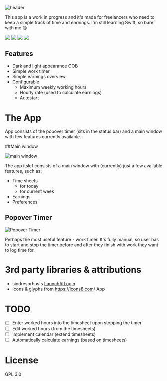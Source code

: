 ![header](https://i.imgur.com/EWlF8V8.png)

This app is a work in progress and it's made for freelancers who need to keep a simple track of time and earnings. I'm still learning Swift, so bare with me :blush:

![](https://img.shields.io/github/issues/dragstor/freelancers-dashboard.svg?style=flat) ![](https://img.shields.io/github/license/dragstor/freelancers-dashboard.svg?style=flat) ![](https://img.shields.io/github/commit-activity/m/dragstor/freelancers-dashboard.svg?style=flat) ![](https://img.shields.io/github/languages/code-size/dragstor/freelancers-dashboard.svg?style=flat)

## Features

- Dark and light appearance OOB
- Simple work timer
- Simple earnings overview
- Configurable
  - Maximum weekly working hours
  - Hourly rate (used to calculate earnings)
  - Autostart

# The App

App consists of the popover timer (sits in the status bar) and a main window with few features currently available.

##Main window

![main window](https://i.imgur.com/LvRVhjH.png)

The app itslef consists of a main window with (currently) just a few available features, such as:

- Time sheets
  - for today
  - for current week
- Earnings
- Preferences

## Popover Timer

![Popover Timer](https://i.imgur.com/6hIBtbt.png)

Perhaps the most useful feature - work timer. It's fully manual, so user has to start and stop the timer before and after they finish with work they want to log time for.

# 3rd party libraries & attributions

- sindresorhus's [LaunchAtLogin](https://github.com/sindresorhus/LaunchAtLogin)
- Icons & glyphs from https://icons8.com/ App

# TODO

- [ ] Enter worked hours into the timesheet upon stopping the timer
- [ ] Edit worked hours (from the timesheets)
- [ ] Implement calendar (extend timesheets)
- [ ] Automatically calculate earnings (based on timesheets)

# License

GPL 3.0
